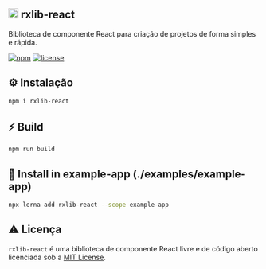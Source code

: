 ## <img alt='rxlib-react' height='20px' src='https://github.com/rxcrud/rxlib-react/blob/main/logo.png'> rxlib-react
Biblioteca de componente React para criação de projetos de forma simples e rápida.

[![npm](https://img.shields.io/npm/v/rxlib-react?color=blue&style=flat-square)](https://www.npmjs.com/package/rxlib-react)
[![license](https://img.shields.io/github/license/rxcrud/rxlib-react?color=blue&style=flat-square)](https://github.com/rxcrud/rxlib-react/blob/main/LICENSE)

## ⚙️ Instalação

``` sh
npm i rxlib-react
```

## ⚡️ Build

``` sh
npm run build
```

## 🔧 Install in example-app (./examples/example-app)

``` sh
npx lerna add rxlib-react --scope example-app
```

## ⚠️ Licença
`rxlib-react` é uma biblioteca de componente React livre e de código aberto licenciada sob a [MIT License](https://github.com/rxcrud/rxlib-react/blob/main/LICENSE).